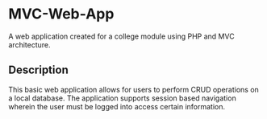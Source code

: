 # MVC-Web-App
A web application created for a college module using PHP and MVC architecture.

## Description
This basic web application allows for users to perform CRUD operations on a local database. The application supports session based navigation wherein the user must be logged into access certain information.
